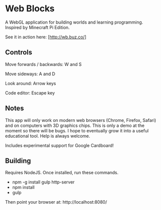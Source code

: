 Web Blocks
==========

A WebGL application for building worlds and learning programming. Inspired by Minecraft Pi Edition.

See it in action here: [http://wb.buz.co/]

Controls
--------

Move forwards / backwards: W and S

Move sideways: A and D

Look around: Arrow keys

Code editor: Escape key

Notes
-----

This app will only work on modern web browsers (Chrome, Firefox, Safari) and on computers with 3D graphics chips. This is only a demo at the moment so there will be bugs. I hope to eventually grow it into a useful educational tool. Help is always welcome.

Includes experimental support for Google Cardboard!

Building
--------

Requires NodeJS. Once installed, run these commands.

  - npm -g install gulp http-server
  - npm install
  - gulp

Then point your browser at: http://localhost:8080/
